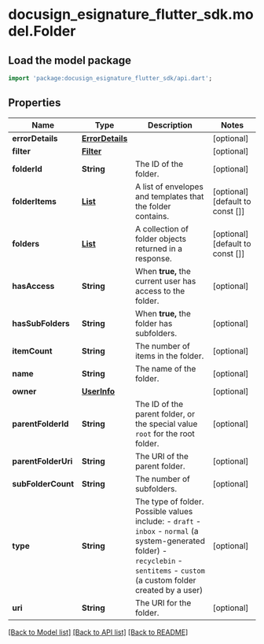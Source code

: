 # docusign_esignature_flutter_sdk.model.Folder

## Load the model package
```dart
import 'package:docusign_esignature_flutter_sdk/api.dart';
```

## Properties
Name | Type | Description | Notes
------------ | ------------- | ------------- | -------------
**errorDetails** | [**ErrorDetails**](ErrorDetails.md) |  | [optional] 
**filter** | [**Filter**](Filter.md) |  | [optional] 
**folderId** | **String** | The ID of the folder. | [optional] 
**folderItems** | [**List<FolderItemV2>**](FolderItemV2.md) | A list of envelopes and templates that the folder contains. | [optional] [default to const []]
**folders** | [**List<Folder>**](Folder.md) | A collection of folder objects returned in a response. | [optional] [default to const []]
**hasAccess** | **String** | When **true,** the current user has access to the folder. | [optional] 
**hasSubFolders** | **String** | When **true,** the folder has subfolders. | [optional] 
**itemCount** | **String** | The number of items in the folder. | [optional] 
**name** | **String** | The name of the folder. | [optional] 
**owner** | [**UserInfo**](UserInfo.md) |  | [optional] 
**parentFolderId** | **String** | The ID of the parent folder, or the special value `root` for the root folder. | [optional] 
**parentFolderUri** | **String** | The URI of the parent folder. | [optional] 
**subFolderCount** | **String** | The number of subfolders. | [optional] 
**type** | **String** | The type of folder. Possible values include:  - `draft` - `inbox` - `normal` (a system-generated folder) - `recyclebin` - `sentitems` - `custom` (a custom folder created by a user) | [optional] 
**uri** | **String** | The URI for the folder. | [optional] 

[[Back to Model list]](../README.md#documentation-for-models) [[Back to API list]](../README.md#documentation-for-api-endpoints) [[Back to README]](../README.md)


